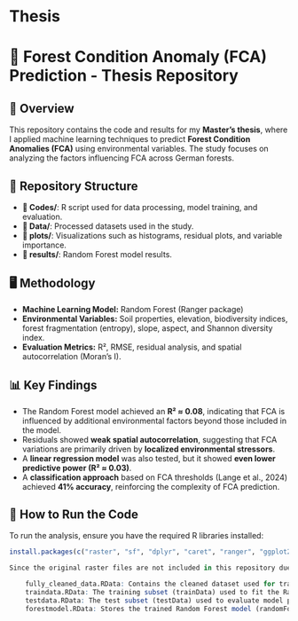 # Thesis
# 🌳 Forest Condition Anomaly (FCA) Prediction - Thesis Repository

## 📖 Overview
This repository contains the code and results for my **Master’s thesis**, where I applied machine learning techniques to predict **Forest Condition Anomalies (FCA)** using environmental variables. The study focuses on analyzing the factors influencing FCA across German forests.

## 📂 Repository Structure
- **📁 Codes/**: R script used for data processing, model training, and evaluation.
- **📁 Data/**: Processed datasets used in the study.
- **📁 plots/**:  Visualizations such as histograms, residual plots, and variable importance.
- **📁 results/**: Random Forest model results.

## 🖥️ Methodology
- **Machine Learning Model:** Random Forest (Ranger package)
- **Environmental Variables:** Soil properties, elevation, biodiversity indices, forest fragmentation (entropy), slope, aspect, and Shannon diversity index.
- **Evaluation Metrics:** R², RMSE, residual analysis, and spatial autocorrelation (Moran’s I).

## 📊 Key Findings
- The Random Forest model achieved an **R² ≈ 0.08**, indicating that FCA is influenced by additional environmental factors beyond those included in the model.
- Residuals showed **weak spatial autocorrelation**, suggesting that FCA variations are primarily driven by **localized environmental stressors**.
- A **linear regression model** was also tested, but it showed **even lower predictive power (R² ≈ 0.03)**.
- A **classification approach** based on FCA thresholds (Lange et al., 2024) achieved **41% accuracy**, reinforcing the complexity of FCA prediction.

## 🔧 How to Run the Code
To run the analysis, ensure you have the required R libraries installed:
```r
install.packages(c("raster", "sf", "dplyr", "caret", "ranger", "ggplot2", "sp", "gstat", "corrplot", "spdep", "ape"))

Since the original raster files are not included in this repository due to their size, the .RData files contain pre-processed data used in the study:

    fully_cleaned_data.RData: Contains the cleaned dataset used for training and testing the models (fully_cleaned_data).
    traindata.RData: The training subset (trainData) used to fit the Random Forest model.
    testdata.RData: The test subset (testData) used to evaluate model performance.
    forestmodel.RData: Stores the trained Random Forest model (randomForest) for further analysis.

